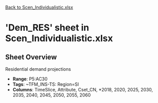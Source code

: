 [Back to Scen_Individualistic.xlsx](README.md)

# 'Dem_RES' sheet in Scen_Individualistic.xlsx

## Sheet Overview

Residential demand projections

- **Range**: P5:AC30
- **Tags**: ~TFM_INS-TS: Region=SI
- **Columns**: TimeSlice, Attribute, Cset_CN, *2018, 2020, 2025, 2030, 2035, 2040, 2045, 2050, 2055, 2060

